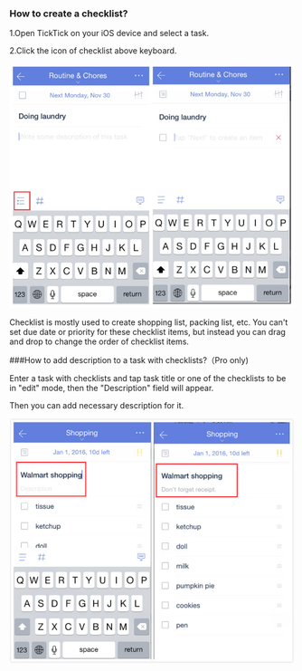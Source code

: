 ### How to create a checklist?

1.Open TickTick on your iOS device and select a task.

2.Click the icon of checklist above keyboard.

![](checklist23.jpg)


Checklist is mostly used to create shopping list, packing list, etc. You can't set due date or priority for these checklist items, but instead you can drag and drop to change the order of checklist items. 

###How to add description to a task with checklists?（Pro only) 

Enter a task with checklists and tap task title or one of the checklists to be in "edit" mode, then the "Description" field will appear. 

Then you can add necessary description for it.

![](description12.jpg)
